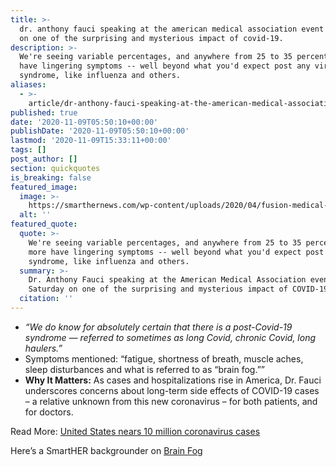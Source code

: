 ```yaml
---
title: >-
  dr. anthony fauci speaking at the american medical association event saturday
  on one of the surprising and mysterious impact of covid-19.
description: >-
  We're seeing variable percentages, and anywhere from 25 to 35 percent or more
  have lingering symptoms -- well beyond what you'd expect post any viral
  syndrome, like influenza and others.
aliases:
  - >-
    article/dr-anthony-fauci-speaking-at-the-american-medical-association-event-saturday-on-long-haulers/
published: true
date: '2020-11-09T05:50:10+00:00'
publishDate: '2020-11-09T05:50:10+00:00'
lastmod: '2020-11-09T15:33:11+00:00'
tags: []
post_author: []
section: quickquotes
is_breaking: false
featured_image:
  image: >-
    https://smarthernews.com/wp-content/uploads/2020/04/fusion-medical-animation-EAgGqOiDDMg-unsplash-min-1024x576.jpg
  alt: ''
featured_quote:
  quote: >-
    We're seeing variable percentages, and anywhere from 25 to 35 percent or
    more have lingering symptoms -- well beyond what you'd expect post any viral
    syndrome, like influenza and others.
  summary: >-
    Dr. Anthony Fauci speaking at the American Medical Association event
    Saturday on one of the surprising and mysterious impact of COVID-19.
  citation: ''
---
```

*   _“We do know for absolutely certain that there is a post-Covid-19 syndrome — referred to sometimes as long Covid, chronic Covid, long haulers.”_
*   Symptoms mentioned: “fatigue, shortness of breath, muscle aches, sleep disturbances and what is referred to as “brain fog.””
*   **Why It Matters:** As cases and hospitalizations rise in America, Dr. Fauci underscores concerns about long-term side effects of COVID-19 cases – a relative unknown from this new coronavirus – for both patients, and for doctors.

Read More: [United States nears 10 million coronavirus cases](\"https://www.cnn.com/2020/11/08/health/us-coronavirus-sunday/index.html\")

Here’s a SmartHER backgrounder on [Brain Fog](\"https://www.smarthernews.com/brain-fog/\")